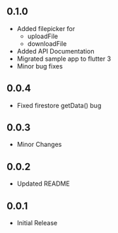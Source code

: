 ## 0.1.0

- Added filepicker for
    - uploadFile
    - downloadFile
- Added API Documentation
- Migrated sample app to flutter 3
- Minor bug fixes

## 0.0.4

- Fixed firestore getData() bug

## 0.0.3

- Minor Changes

## 0.0.2

- Updated README

## 0.0.1

- Initial Release
